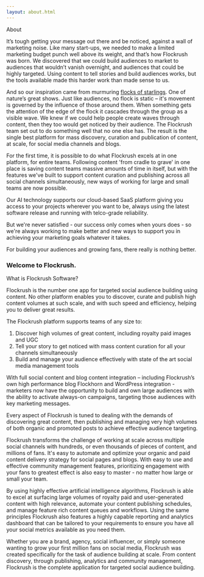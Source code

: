 ```yaml
---
layout: about.html
---
```


<div class="ui left vertical stripe segment">
  <div class="ui left text container">
  <div class="ui h-bold">About</div>
  <p></p>
  <p>It’s tough getting your message out there and be noticed, against a wall of marketing noise. Like many start-ups, we needed to make a limited marketing budget punch well above its weight, and that’s how Flockrush was born. We discovered that we could build audiences to market to audiences that wouldn’t vanish overnight, and audiences that could be highly targeted. Using content to tell stories and build audiences works, but the tools available made this harder work than made sense to us.
        </p>
  <p>And so our inspiration came from murmuring <a href="https://www.youtube.com/watch?v=V4f_1_r80RY&amp;list=PLSw6GbeodJHTBj9mcumqabq5O8lpZFggN&amp;index=1">flocks of starlings</a>. One of nature’s great shows. Just like audiences, no flock is static – it's movement is governed by the influence of those around them. When something gets the attention of the edge of the flock it cascades through the group as a visible wave. We knew if we could help people create waves through content, then they too would get noticed by their audience. The Flockrush team set out to do something well that no one else has. The result is the single best platform for mass discovery, curation and publication of content, at scale, for social media channels and blogs.
        </p>
  <p>
            For the first time, it is possible to do what Flockrush excels at in one platform, for entire teams. Following content 'from cradle to grave' in one place is saving content teams massive amounts of time in itself, but with the features we've built to support content curation and publishing across all social channels simultaneously, new ways of working for large and small teams are now possible.
        </p>
  <p>Our AI technology supports our cloud-based SaaS platform giving you access to your projects wherever you want to be, always using the latest software release and running with telco-grade reliability.
        </p>
  <p>But we're never satisfied - our success only comes when yours does - so we're always working to make better and new ways to support you in achieving your marketing goals whatever it takes.
        </p>
  <p>For building your audiences and growing fans, there really is nothing better.
        </p>
  <h3>Welcome to Flockrush.</h3>
</div>
</div>

<div class="ui left vertical stripe segment grey-color">
  <div class="ui left text container">
  <div class="ui h-bold">What is Flockrush Software?</div>
  <p>Flockrush is the number one app for targeted social audience building using content. No other platform enables you to discover, curate and publish high content volumes at such scale, and with such speed and efficiency, helping you to deliver great results.

</p>
  <p>The Flockrush platform supports teams of any size to:</p>
  <ol class="ui list p-light-up"><li>Discover high volumes of great content, including royalty paid images and UGC</li><li>
Tell your story to get noticed with mass content curation for all your channels simultaneously</li><li>
Build and manage your audience effectively with state of the art social media management tools</li></ol>
  <p>With full social content and blog content integration – including Flockrush’s own high performance blog Flockhorn and WordPress integration - marketers now have the opportunity to build and own large audiences with the ability to activate always-on campaigns, targeting those audiences with key marketing messages.

</p>
  <p>Every aspect of Flockrush is tuned to dealing with the demands of discovering great content, then publishing and managing very high volumes of both organic and promoted posts to achieve effective audience targeting.<br></p>
  <p>Flockrush transforms the challenge of working at scale across multiple social channels with hundreds, or even thousands of pieces of content, and millions of fans. It's easy to automate and optimize your organic and paid content delivery strategy for social pages and blogs. With easy to use and effective community management features, prioritizing engagement with your fans to greatest effect is also easy to master - no matter how large or small your team.

</p>
  <p>By using highly effective artificial intelligence algorithms, Flockrush is able to excel at surfacing large volumes of royalty paid and user-generated content with high relevance, automate your content publishing schedules, and manage feature rich content queues and workflows. Using the same principles Flockrush also features a highly capable reporting and analytics dashboard that can be tailored to your requirements to ensure you have all your social metrics available as you need them.

</p>
  <p>Whether you are a brand, agency, social influencer, or simply someone wanting to grow your first million fans on social media, Flockrush was created specifically for the task of audience building at scale. From content discovery, through publishing, analytics and community management, Flockrush is the complete application for targeted social audience building.
</p>
</div>
</div>
